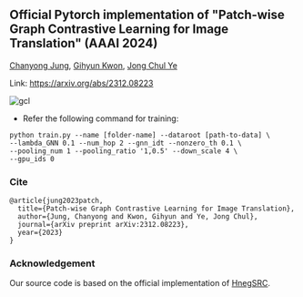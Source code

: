 ## Official Pytorch implementation of "Patch-wise Graph Contrastive Learning for Image Translation" (AAAI 2024)
[Chanyong Jung](https://sites.google.com/view/jcy132), [Gihyun Kwon](https://sites.google.com/view/gihyunkwon), [Jong Chul Ye](https://bispl.weebly.com/professor.html) 

Link: https://arxiv.org/abs/2312.08223

![gcl](https://github.com/jcy132/PatchGCL/assets/52989204/af5ed888-cc62-4657-b348-bda295398f99)

* Refer the following command for training:
```
python train.py --name [folder-name] --dataroot [path-to-data] \
--lambda_GNN 0.1 --num_hop 2 --gnn_idt --nonzero_th 0.1 \
--pooling_num 1 --pooling_ratio '1,0.5' --down_scale 4 \
--gpu_ids 0
```

### Cite
```
@article{jung2023patch,
  title={Patch-wise Graph Contrastive Learning for Image Translation},
  author={Jung, Chanyong and Kwon, Gihyun and Ye, Jong Chul},
  journal={arXiv preprint arXiv:2312.08223},
  year={2023}
}
```

### Acknowledgement
Our source code is based on the official implementation of [HnegSRC](https://github.com/jcy132/Hneg_SRC). 
